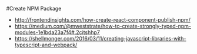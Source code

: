 #Create NPM Package
- http://frontendinsights.com/how-create-react-component-publish-npm/
- https://medium.com/@mweststrate/how-to-create-strongly-typed-npm-modules-1e1bda23a7f4#.2citshhp7
- https://shellmonger.com/2016/03/11/creating-javascript-libraries-with-typescript-and-webpack/
